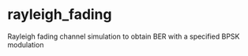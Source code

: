 # rayleigh_fading
Rayleigh fading channel simulation to obtain BER with a specified BPSK modulation
